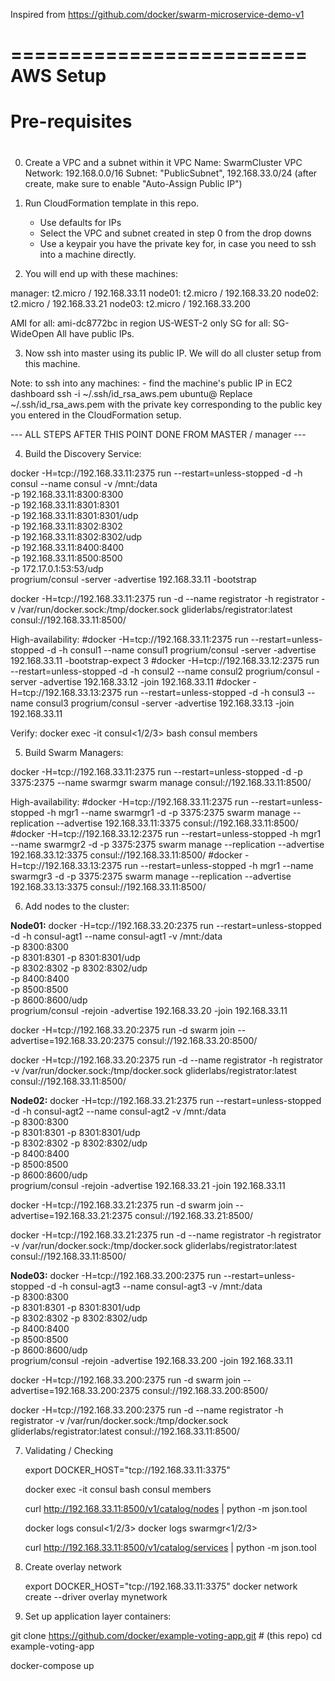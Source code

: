 Inspired from https://github.com/docker/swarm-microservice-demo-v1

=========================
  AWS Setup
=========================

#
# Pre-requisites
#

0.  Create a VPC and a subnet within it
  VPC Name:  SwarmCluster
  VPC Network:  192.168.0.0/16
  Subnet:  "PublicSubnet", 192.168.33.0/24  (after create, make sure to enable "Auto-Assign Public IP")
  
1.  Run CloudFormation template in this repo.  

	- Use defaults for IPs
	- Select the VPC and subnet created in step 0 from the drop downs
	- Use a keypair you have the private key for, in case you need to ssh into a machine directly.

2.  You will end up with these machines:

  manager: t2.micro / 192.168.33.11
  node01: t2.micro / 192.168.33.20
  node02: t2.micro / 192.168.33.21
  node03: t2.micro / 192.168.33.200

  AMI for all:  ami-dc8772bc in region US-WEST-2 only
  SG for all:  SG-WideOpen
  All have public IPs.

3.  Now ssh into master using its public IP.  We will do all cluster setup from this machine.  

  Note:  to ssh into any machines:
	- find the machine's public IP in EC2 dashboard
	ssh -i ~/.ssh/id_rsa_aws.pem ubuntu@<public IP>
Replace ~/.ssh/id_rsa_aws.pem with the private key corresponding to the public key you entered in the CloudFormation setup.


--- ALL STEPS AFTER THIS POINT DONE FROM MASTER / manager ---


4. Build the Discovery Service:

  docker -H=tcp://192.168.33.11:2375 run --restart=unless-stopped -d -h consul --name consul -v /mnt:/data \
  -p 192.168.33.11:8300:8300 \
  -p 192.168.33.11:8301:8301 \
  -p 192.168.33.11:8301:8301/udp \
  -p 192.168.33.11:8302:8302 \
  -p 192.168.33.11:8302:8302/udp \
  -p 192.168.33.11:8400:8400 \
  -p 192.168.33.11:8500:8500 \
  -p 172.17.0.1:53:53/udp \
  progrium/consul -server -advertise 192.168.33.11 -bootstrap
  
  docker -H=tcp://192.168.33.11:2375 run -d --name registrator -h registrator -v /var/run/docker.sock:/tmp/docker.sock gliderlabs/registrator:latest consul://192.168.33.11:8500/
  
  
  High-availability:
  #docker -H=tcp://192.168.33.11:2375 run --restart=unless-stopped -d <PlaceAllPorts> -h consul1 --name consul1 progrium/consul -server -advertise 192.168.33.11 -bootstrap-expect 3
  #docker -H=tcp://192.168.33.12:2375 run --restart=unless-stopped -d <PlaceAllPorts> -h consul2 --name consul2 progrium/consul -server -advertise 192.168.33.12 -join 192.168.33.11
  #docker -H=tcp://192.168.33.13:2375 run --restart=unless-stopped -d <PlaceAllPorts> -h consul3 --name consul3 progrium/consul -server -advertise 192.168.33.13 -join 192.168.33.11

  Verify:
  docker exec -it consul<1/2/3> bash
	consul members

5. Build Swarm Managers:

  docker -H=tcp://192.168.33.11:2375 run --restart=unless-stopped -d -p 3375:2375 --name swarmgr swarm manage consul://192.168.33.11:8500/
  
  High-availability:
  #docker -H=tcp://192.168.33.11:2375 run --restart=unless-stopped -h mgr1 --name swarmgr1 -d -p 3375:2375 swarm manage --replication --advertise 192.168.33.11:3375 consul://192.168.33.11:8500/
  #docker -H=tcp://192.168.33.12:2375 run --restart=unless-stopped -h mgr1 --name swarmgr2 -d -p 3375:2375 swarm manage --replication --advertise 192.168.33.12:3375 consul://192.168.33.11:8500/
  #docker -H=tcp://192.168.33.13:2375 run --restart=unless-stopped -h mgr1 --name swarmgr3 -d -p 3375:2375 swarm manage --replication --advertise 192.168.33.13:3375 consul://192.168.33.11:8500/
  
6. Add nodes to the cluster:

  **Node01:**
  docker -H=tcp://192.168.33.20:2375 run --restart=unless-stopped -d -h consul-agt1 --name consul-agt1 -v /mnt:/data \
  -p 8300:8300 \
	-p 8301:8301 -p 8301:8301/udp \
	-p 8302:8302 -p 8302:8302/udp \
	-p 8400:8400 \
	-p 8500:8500 \
	-p 8600:8600/udp \
  progrium/consul -rejoin -advertise 192.168.33.20 -join 192.168.33.11
  
  docker -H=tcp://192.168.33.20:2375 run -d swarm join --advertise=192.168.33.20:2375 consul://192.168.33.20:8500/
  
  docker -H=tcp://192.168.33.20:2375 run -d --name registrator -h registrator -v /var/run/docker.sock:/tmp/docker.sock gliderlabs/registrator:latest consul://192.168.33.11:8500/
  
  **Node02:**
  docker -H=tcp://192.168.33.21:2375 run --restart=unless-stopped -d -h consul-agt2 --name consul-agt2 -v /mnt:/data \
  -p 8300:8300 \
	-p 8301:8301 -p 8301:8301/udp \
	-p 8302:8302 -p 8302:8302/udp \
	-p 8400:8400 \
	-p 8500:8500 \
	-p 8600:8600/udp \
  progrium/consul -rejoin -advertise 192.168.33.21 -join 192.168.33.11
  
  docker -H=tcp://192.168.33.21:2375 run -d swarm join --advertise=192.168.33.21:2375 consul://192.168.33.21:8500/
  
  docker -H=tcp://192.168.33.21:2375 run -d --name registrator -h registrator -v /var/run/docker.sock:/tmp/docker.sock gliderlabs/registrator:latest consul://192.168.33.11:8500/
  
  **Node03:**
  docker -H=tcp://192.168.33.200:2375 run --restart=unless-stopped -d -h consul-agt3 --name consul-agt3 -v /mnt:/data \
  -p 8300:8300 \
	-p 8301:8301 -p 8301:8301/udp \
	-p 8302:8302 -p 8302:8302/udp \
	-p 8400:8400 \
	-p 8500:8500 \
	-p 8600:8600/udp \
  progrium/consul -rejoin -advertise 192.168.33.200 -join 192.168.33.11
  
  docker -H=tcp://192.168.33.200:2375 run -d swarm join --advertise=192.168.33.200:2375 consul://192.168.33.200:8500/
  
  docker -H=tcp://192.168.33.200:2375 run -d --name registrator -h registrator -v /var/run/docker.sock:/tmp/docker.sock gliderlabs/registrator:latest consul://192.168.33.11:8500/

7. Validating / Checking
   
   export DOCKER_HOST="tcp://192.168.33.11:3375"
   
   docker exec -it consul bash
   consul members
   
   curl http://192.168.33.11:8500/v1/catalog/nodes | python -m json.tool
   
   docker logs consul<1/2/3>
   docker logs swarmgr<1/2/3>

   curl http://192.168.33.11:8500/v1/catalog/services | python -m json.tool

8. Create overlay network

   export DOCKER_HOST="tcp://192.168.33.11:3375"
   docker network create --driver overlay mynetwork

9. Set up application layer containers:

  git clone https://github.com/docker/example-voting-app.git     # (this repo)
  cd example-voting-app

  docker-compose up
